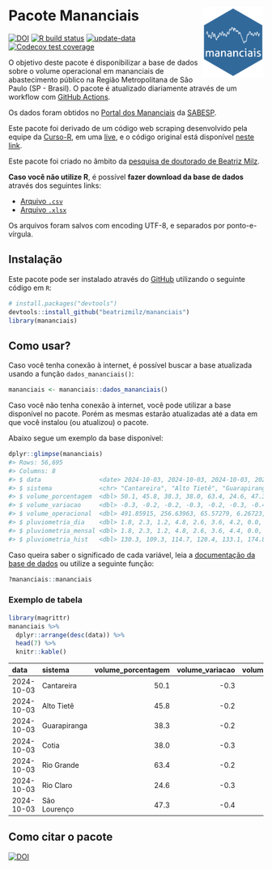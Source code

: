 
<!-- README.md is generated from README.Rmd. Please edit that file -->

# Pacote Mananciais <img src="man/figures/hexlogo.png" align="right" width = "120px"/>

<!-- badges: start -->

[![DOI](https://zenodo.org/badge/DOI/10.5281/zenodo.4733056.svg)](https://doi.org/10.5281/zenodo.4733056)
[![R build
status](https://github.com/beatrizmilz/mananciais/workflows/R-CMD-check/badge.svg)](https://github.com/beatrizmilz/mananciais/actions)
[![update-data](https://github.com/beatrizmilz/mananciais/actions/workflows/2-update_data.yaml/badge.svg)](https://github.com/beatrizmilz/mananciais/actions/workflows/2-update_data.yaml)
[![Codecov test
coverage](https://codecov.io/gh/beatrizmilz/mananciais/branch/master/graph/badge.svg)](https://codecov.io/gh/beatrizmilz/mananciais?branch=master)
<!-- badges: end -->

O objetivo deste pacote é disponibilizar a base de dados sobre o volume
operacional em mananciais de abastecimento público na Região
Metropolitana de São Paulo (SP - Brasil). O pacote é atualizado
diariamente através de um workflow com [GitHub
Actions](https://github.com/beatrizmilz/mananciais/actions).

Os dados foram obtidos no [Portal dos
Mananciais](http://mananciais.sabesp.com.br/Situacao) da
[SABESP](http://site.sabesp.com.br/site/Default.aspx).

Este pacote foi derivado de um código web scraping desenvolvido pela
equipe da [Curso-R](https://www.curso-r.com/), em uma
[live](https://youtu.be/jvZIxrMmOcQ), e o código original está
disponível [neste
link](https://github.com/curso-r/lives/blob/master/drafts/20200730_scraper_sabesp.R).

Este pacote foi criado no âmbito da [pesquisa de doutorado de Beatriz
Milz](https://beatrizmilz.github.io/tese/).

**Caso você não utilize R**, é possível **fazer download da base de
dados** através dos seguintes links:

- [Arquivo
  `.csv`](https://github.com/beatrizmilz/mananciais/raw/master/inst/extdata/mananciais.csv)
- [Arquivo
  `.xlsx`](https://github.com/beatrizmilz/mananciais/blob/master/inst/extdata/mananciais.xlsx?raw=true)

Os arquivos foram salvos com encoding UTF-8, e separados por
ponto-e-vírgula.

## Instalação

Este pacote pode ser instalado através do [GitHub](https://github.com/)
utilizando o seguinte código em `R`:

``` r
# install.packages("devtools")
devtools::install_github("beatrizmilz/mananciais")
library(mananciais)
```

## Como usar?

Caso você tenha conexão à internet, é possível buscar a base atualizada
usando a função `dados_mananciais()`:

``` r
mananciais <- mananciais::dados_mananciais() 
```

Caso você não tenha conexão à internet, você pode utilizar a base
disponível no pacote. Porém as mesmas estarão atualizadas até a data em
que você instalou (ou atualizou) o pacote.

Abaixo segue um exemplo da base disponível:

``` r
dplyr::glimpse(mananciais)
#> Rows: 56,695
#> Columns: 8
#> $ data                <date> 2024-10-03, 2024-10-03, 2024-10-03, 2024-10-03, 2…
#> $ sistema             <chr> "Cantareira", "Alto Tietê", "Guarapiranga", "Cotia…
#> $ volume_porcentagem  <dbl> 50.1, 45.8, 38.3, 38.0, 63.4, 24.6, 47.3, 50.4, 46…
#> $ volume_variacao     <dbl> -0.3, -0.2, -0.2, -0.3, -0.2, -0.3, -0.4, -0.2, -0…
#> $ volume_operacional  <dbl> 491.85915, 256.63963, 65.57279, 6.26723, 71.09424,…
#> $ pluviometria_dia    <dbl> 1.8, 2.3, 1.2, 4.8, 2.6, 3.6, 4.2, 0.0, 0.0, 0.0, …
#> $ pluviometria_mensal <dbl> 1.8, 2.3, 1.2, 4.8, 2.6, 3.6, 4.4, 0.0, 0.0, 0.0, …
#> $ pluviometria_hist   <dbl> 130.3, 109.3, 114.7, 120.4, 133.1, 174.8, 144.0, 1…
```

Caso queira saber o significado de cada variável, leia a [documentação
da base de
dados](https://beatrizmilz.github.io/mananciais/reference/mananciais.html)
ou utilize a seguinte função:

``` r
?mananciais::mananciais
```

### Exemplo de tabela

``` r
library(magrittr)
mananciais %>% 
  dplyr::arrange(desc(data)) %>% 
  head(7) %>%
  knitr::kable()
```

| data       | sistema      | volume_porcentagem | volume_variacao | volume_operacional | pluviometria_dia | pluviometria_mensal | pluviometria_hist |
|:-----------|:-------------|-------------------:|----------------:|-------------------:|-----------------:|--------------------:|------------------:|
| 2024-10-03 | Cantareira   |               50.1 |            -0.3 |          491.85915 |              1.8 |                 1.8 |             130.3 |
| 2024-10-03 | Alto Tietê   |               45.8 |            -0.2 |          256.63963 |              2.3 |                 2.3 |             109.3 |
| 2024-10-03 | Guarapiranga |               38.3 |            -0.2 |           65.57279 |              1.2 |                 1.2 |             114.7 |
| 2024-10-03 | Cotia        |               38.0 |            -0.3 |            6.26723 |              4.8 |                 4.8 |             120.4 |
| 2024-10-03 | Rio Grande   |               63.4 |            -0.2 |           71.09424 |              2.6 |                 2.6 |             133.1 |
| 2024-10-03 | Rio Claro    |               24.6 |            -0.3 |            3.36677 |              3.6 |                 3.6 |             174.8 |
| 2024-10-03 | São Lourenço |               47.3 |            -0.4 |           41.97370 |              4.2 |                 4.4 |             144.0 |

## Como citar o pacote

[![DOI](https://zenodo.org/badge/DOI/10.5281/zenodo.4733056.svg)](https://doi.org/10.5281/zenodo.4733056)
